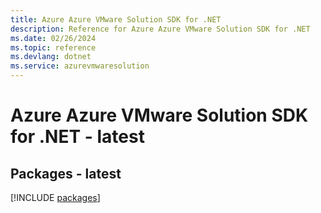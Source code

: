 ```yaml
---
title: Azure Azure VMware Solution SDK for .NET
description: Reference for Azure Azure VMware Solution SDK for .NET
ms.date: 02/26/2024
ms.topic: reference
ms.devlang: dotnet
ms.service: azurevmwaresolution
---
```

# Azure Azure VMware Solution SDK for .NET - latest
## Packages - latest
[!INCLUDE [packages](azure-vmware-solution-index.md)]